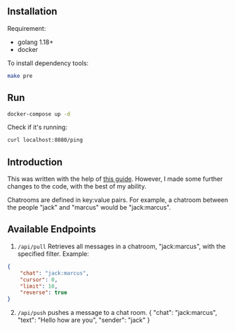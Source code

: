 ## Installation

Requirement:

- golang 1.18+
- docker

To install dependency tools:

```bash
make pre
```

## Run

```bash
docker-compose up -d
```

Check if it's running:

```bash
curl localhost:8080/ping
```

## Introduction

This was written with the help of [this guide](https://o386706e92.larksuite.com/docx/QE9qdhCmsoiieAx6gWEuRxvWsRc). However, I made some further changes to the code, with the best of my ability.

Chatrooms are defined in key:value pairs. For example, a chatroom between the people "jack" and "marcus" would be "jack:marcus".

## Available Endpoints

1. `/api/pull` Retrieves all messages in a chatroom, "jack:marcus", with the specified filter. Example:

```json
{
    "chat": "jack:marcus",
    "cursor": 0,
    "limit": 10,
    "reverse": true
}
```

2. `/api/push` pushes a message to a chat room.
{
    "chat": "jack:marcus",
    "text": "Hello how are you",
    "sender": "jack"
}
